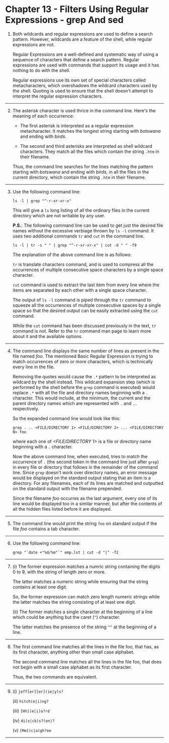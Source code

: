 # Chapter 13 - Filters Using Regular Expressions - grep And sed

1.  Both wildcards and regular expressions are used to define a search pattern. However, wildcards are a feature of the shell, while regular expressions are not.

    Regular Expressions are a well-defined and systematic way of using a sequence of characters that define a search pattern. Regular expressions are used with commands that support its usage and it has nothing to do with the shell.

    Regular expressions use its own set of special characters called metacharacters, which overshadows the wildcard characters used by the shell. Quoting is used to ensure that the shell doesn't attempt to interpret the regular expression characters.

---

2.  The asterisk character is used thrice in the command line. Here's the meaning of each occurrence:

    -   The first asterisk is interpreted as a regular expression metacharacter. It matches the longest string starting with _botswana_ and ending with _birds_.

    -   The second and third asterisks are interpreted as shell wildcard characters. They match all the files which contain the string `.htm` in their filename.

    Thus, the command line searches for the lines matching the pattern starting with _botswana_ and ending with _birds_, in all the files in the current directory, which contain the string `.htm` in their filename.

---

3.  Use the following command line:

    `ls -l | grep "^-r-xr-xr-x"`

    This will give a `ls` long listing of all the ordinary files in the current directory which are not writable by any user.

    **P.S.**: The following command line can be used to get just the desired file names without the excessive verbiage thrown by `ls -l` command. It uses two additional commands `tr` and `cut` in the command line.

    `ls -l | tr -s " " | grep "^-r-xr-xr-x" | cut -d " " -f9`

    The explanation of the above command line is as follows:

    `tr` is translate characters command, and is used to compress all the occurrences of multiple consecutive space characters by a single space character.

    `cut` command is used to extract the last item from every line where the items are separated by each other with a single space character.

    The output of `ls -l` command is piped through the `tr` command to squeeze all the occurrences of multiple consecutive spaces by a single space so that the desired output can be easily extracted using the `cut` command.

    While the `cut` command has been discussed previously in the text, `tr` command is not. Refer to the `tr` command man page to learn more about it and the available options.

---

4.  The command line displays the same number of lines as present in the file named _foo_. The mentioned Basic Regular Expression is trying to match occurrences of zero or more characters, which is technically every line in the file.

    Removing the quotes would cause the `.*` pattern to be interpreted as wildcard by the shell instead. This wildcard expansion step (which is performed by the shell before the `grep` command is executed) would replace `.*` with all the file and directory names beginning with a `.` character. This would include, at the minimum, the current and the parent directory names which are represented with `.` and `..` respectively.

    So the expanded command line would look like this:

    `grep . .. <FILE/DIRECTORY 1> <FILE/DIRECTORY 2> ... <FILE/DIRECTORY N> foo`

    where each one of _<FILE/DIRECTORY 1>_ is a file or directory name beginning with a `.` character.

    Now the above command line, when executed, tries to match the occurrence of `.` (the second token in the command line just after `grep`) in every file or directory that follows in the remainder of the command line. Since `grep` doesn't work over directory names, an error message would be displayed on the standard output stating that an item is a directory. For any filenames, each of its lines are matched and outputted on the standard output with the filename prepended.

    Since the filename _foo_ occurres as the last argument, every one of its line would be displayed too in a similar manner, but after the contents of all the hidden files listed before it are displayed.

---

5.  The command line would print the string `foo` on standard output if the file _foo_ contains a tab character.

---

6.  Use the following command line:

    ```grep "`date +"%d/%m"`" emp.lst | cut -d "|" -f2```

---

7.  (i) The former expression matches a numric string containing the digits 0 to 9, with the string of length zero or more.

    The latter matches a numeric string while ensuring that the string contains at least one digit.

    So, the former expression can match zero length numeric strings while the latter matches the string consisting of at least one digit.

    (ii) The former matches a single character at the beginning of a line which could be anything but the caret (`^`) character.

    The latter matches the presence of the string `^^` at the beginning of a line.

---

8.  The first command line matches all the lines in the file foo, that has, as its first character, anything other than small case alphabet.

    The second command line matches all the lines in the file foo, that does not begin with a small case alphabet as its first character.

    Thus, the two commands are equivalent.

---

9.  (i) `jeff[er][er](ie|y)s?`

    (ii) `hitch(e|i)ng?`

    (iii) `[Hh](e|i)a?rd`

    (iv) `di(x|ck)s?(on)?`

    (v) `[Mm](c|a)gh?ee`

---
